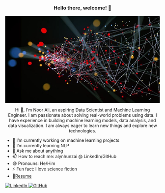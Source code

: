 <h3 align="center">Hello there, welcome! 👋</h3>


<img src="/Data%20Science%20Wallpaper%20,%20(54+)%20Pictures.jpeg" style=" display: block; margin-left: auto; margin-right: auto;" alt="profile-bg-image">
<p style="text-align: center"> Hi 👋, I'm Noor Ali, an aspiring Data Scientist and Machine Learning Engineer. I am passionate about solving real-world problems using data. I have experience in building machine learning models, data analysis, and data visualization. I am always eager to learn new things and explore new technologies. </p> 

  * 🔭 I’m currently working on machine learning projects
  * 🌱 I’m currently learning NLP
  * 💬 Ask me about anything
  * 📫 How to reach me: alynhunzai @ LinkedIn/GitHub
  * 😄 Pronouns: He/Him
  * ⚡ Fun fact: I love science fiction
  * 📝[Resume](https://pern-my.sharepoint.com/:b:/g/personal/04112014007_student_qau_edu_pk/EUMqVoCYwS1DiwlSW4ewo6gBgx5D0tlWEaShrJsPmUEYjw?e=UWZfCc)

<a href="https://www.linkedin.com/in/alynhunz/">
  <img src="https://img.icons8.com/fluent/48/000000/linkedin.png" alt="LinkedIn">
</a>
<a href="https://github.com/alynhunzai">
  <img src="https://img.icons8.com/fluent/48/000000/github.png" alt="GitHub">
</a>